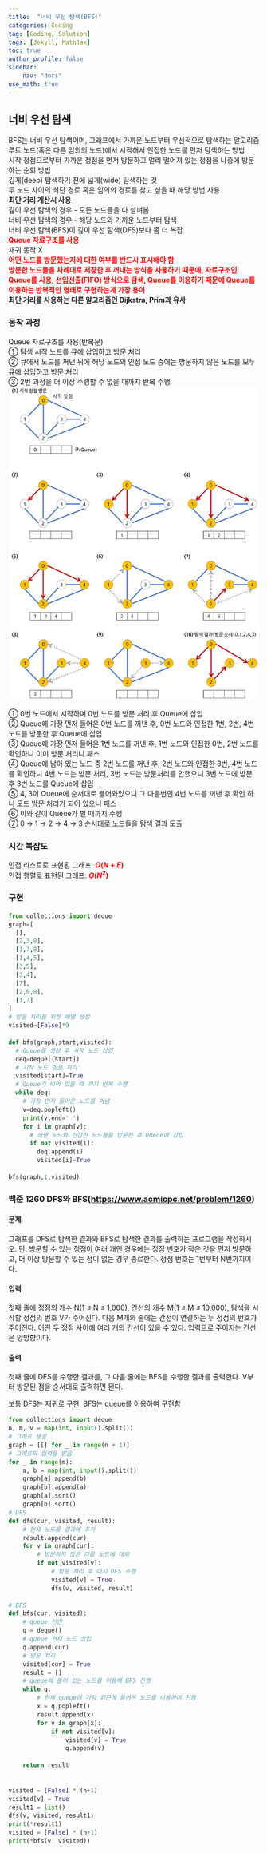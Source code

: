 ```yaml
---
title:  "너비 우선 탐색(BFS)"
categories: Coding
tag: [Coding, Solution]
tags: [Jekyll, MathJax]
toc: true
author_profile: false
sidebar:
    nav: "docs"
use_math: true
---
```


## 너비 우선 탐색

BFS는 너비 우선 탐색이며, 그래프에서 가까운 노드부터 우선적으로 탐색하는 알고리즘   
루트 노드(혹은 다른 임의의 노드)에서 시작해서 인접한 노드를 먼저 탐색하는 방법   
시작 정점으로부터 가까운 정점을 먼저 방문하고 멀리 떨어져 있는 정점을 나중에 방문하는 순회 방법   
깊게(deep) 탐색하기 전에 넓게(wide) 탐색하는 것   
두 노드 사이의 최단 경로 혹은 임의의 경로를 찾고 싶을 때 해당 방법 사용   
**최단 거리 계산시 사용**   
깊이 우선 탐색의 경우 - 모든 노드들을 다 살펴봄   
너비 우선 탐색의 경우 - 해당 노드와 가까운 노드부터 탐색   
너비 우선 탐색(BFS)이 깊이 우선 탐색(DFS)보다 좀 더 복잡   
<span style='color:red'>**Queue 자료구조를 사용**</span>   
재귀 동작 X   
<span style='color:red'>**어떤 노드를 방문했는지에 대한 여부를 반드시 표시해야 함**</span>   
<span style='color:red'>**방문한 노드들을 차례대로 저장한 후 꺼내는 방식을 사용하기 때문에, 자료구조인 Queue를 사용, 선입선출(FIFO) 방식으로 탐색, Queue를 이용하기 때문에 Queue를 이용하는 반복적인 형태로 구현하는게 가장 용이**</span>   
**최단 거리를 사용하는 다른 알고리즘인 Dijkstra, Prim과 유사**   

### 동작 과정

Queue 자료구조를 사용(반복문)   
① 탐색 시작 노드를 큐에 삽입하고 방문 처리   
② 큐에서 노드를 꺼낸 뒤에 해당 노드의 인접 노드 중에는 방문하지 않은 노드를 모두 큐에 삽입하고 방문 처리   
③ 2번 과정을 더 이상 수행할 수 없을 때까지 반복 수행    
![bfs](../../assets/images/Coding/2023-08-29-BFS/bfs.png)

① 0번 노드에서 시작하며 0번 노드를 방문 처리 후 Queue에 삽입   
② Queue에 가장 먼저 들어온 0번 노드를 꺼낸 후, 0번 노드와 인접한 1번, 2번, 4번 노드를 방문한 후 Queue에 삽입  
③ Queue에 가장 먼저 들어온 1번 노드를 꺼낸 후, 1번 노드와 인접한 0번, 2번 노드를 확인하니 이미 방문 처리니 패스   
④ Queue에 남아 있는 노드 중 2번 노드를 꺼낸 후, 2번 노드와 인접한 3번, 4번 노드를 확인하니 4번 노드는 방문 처리, 3번 노드는 방문처리를 안했으니 3번 노드에 방문 후 3번 노드를 Queue에 삽입   
⑤ 4, 3이 Queue에 순서대로 들어와있으니 그 다음번인 4번 노드를 꺼낸 후 확인 하니 모드 방문 처리가 되어 있으니 패스   
⑥ 이와 같이 Queue가 빌 때까지 수행   
⑦ 0 &rarr; 1 &rarr; 2 &rarr; 4 &rarr; 3 순서대로 노드들을 탐색 결과 도출  

### 시간 복잡도

인접 리스트로 표현된 그래프: <span style='color:red'>**$O(N+E)$**</span>   
인접 행렬로 표현된 그래프: <span style='color:red'>**$O(N^2)$**</span>    

### 구현

```python
from collections import deque
graph=[
  [],
  [2,3,8],
  [1,7,8],
  [1,4,5],
  [3,5],
  [3,4],
  [7],
  [2,6,8],
  [1,7]
]
# 방문 처리를 위한 배열 생성
visited=[False]*9

def bfs(graph,start,visited):
  # Queue를 생성 후 시작 노드 삽입
  deq=deque([start])
  # 시작 노드 방문 처리
  visited[start]=True
  # Queue가 비어 있을 때 까지 반복 수행
  while deq:
    # 가장 먼저 들어온 노드를 꺼냄
    v=deq.popleft()
    print(v,end=' ')
    for i in graph[v]:
      # 꺼낸 노드와 인접한 노드들을 방문한 후 Queue에 삽입
      if not visited[i]:
        deq.append(i)
        visited[i]=True
    
bfs(graph,1,visited)
```

### 백준 1260 DFS와 BFS(<https://www.acmicpc.net/problem/1260>)

#### 문제

그래프를 DFS로 탐색한 결과와 BFS로 탐색한 결과를 출력하는 프로그램을 작성하시오. 단, 방문할 수 있는 정점이 여러 개인 경우에는 정점 번호가 작은 것을 먼저 방문하고, 더 이상 방문할 수 있는 점이 없는 경우 종료한다. 정점 번호는 1번부터 N번까지이다.

#### 입력

첫째 줄에 정점의 개수 N(1 ≤ N ≤ 1,000), 간선의 개수 M(1 ≤ M ≤ 10,000), 탐색을 시작할 정점의 번호 V가 주어진다. 다음 M개의 줄에는 간선이 연결하는 두 정점의 번호가 주어진다. 어떤 두 정점 사이에 여러 개의 간선이 있을 수 있다. 입력으로 주어지는 간선은 양방향이다.

#### 출력

첫째 줄에 DFS를 수행한 결과를, 그 다음 줄에는 BFS를 수행한 결과를 출력한다. V부터 방문된 점을 순서대로 출력하면 된다.

보통 DFS는 재귀로 구현, BFS는 queue를 이용하여 구현함   
```python
from collections import deque
n, m, v = map(int, input().split())
# 그래프 생성
graph = [[] for _ in range(n + 1)]
# 그래프의 입력을 받음
for _ in range(m):
    a, b = map(int, input().split())
    graph[a].append(b)
    graph[b].append(a)
    graph[a].sort()
    graph[b].sort()
# DFS
def dfs(cur, visited, result):
    # 현재 노드를 결과에 추가
    result.append(cur)
    for v in graph[cur]:
        # 방문하지 않은 다음 노드에 대해
        if not visited[v]:
            # 방문 처리 후 다시 DFS 수행
            visited[v] = True
            dfs(v, visited, result)

# BFS
def bfs(cur, visited):
    # queue 선언
    q = deque()
    # queue 현재 노드 삽입
    q.append(cur)
    # 방문 처리
    visited[cur] = True
    result = []
    # queue에 들어 있는 노드를 이용해 BFS 진행
    while q:
        # 현재 queue에 가장 최근에 들어온 노드를 이용하여 진행
        x = q.popleft()
        result.append(x)
        for v in graph[x]:
            if not visited[v]:
                visited[v] = True
                q.append(v)

    return result


visited = [False] * (n+1)
visited[v] = True
result1 = list()
dfs(v, visited, result1)
print(*result1)
visited = [False] * (n+1)
print(*bfs(v, visited))
```

